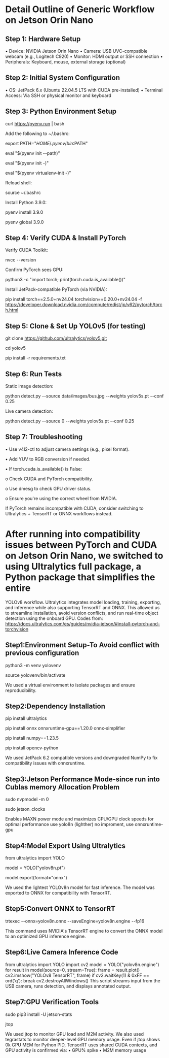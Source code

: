 # Detail Outline of Generic Workflow on Jetson Orin Nano


## Step 1: Hardware Setup
•	Device: NVIDIA Jetson Orin Nano
•	Camera: USB UVC-compatible webcam (e.g., Logitech C920)
•	Monitor: HDMI output or SSH connection
•	Peripherals: Keyboard, mouse, external storage (optional)
## Step 2: Initial System Configuration
•	OS: JetPack 6.x (Ubuntu 22.04.5 LTS with CUDA pre-installed)
•	Terminal Access: Via SSH or physical monitor and keyboard
## Step 3: Python Environment Setup
curl https://pyenv.run | bash

Add the following to ~/.bashrc:

export PATH="$HOME/.pyenv/bin:$PATH"

eval "$(pyenv init --path)"

eval "$(pyenv init -)"

eval "$(pyenv virtualenv-init -)"

Reload shell:

source ~/.bashrc

Install Python 3.9.0:

pyenv install 3.9.0

pyenv global 3.9.0

## Step 4: Verify CUDA & Install PyTorch

Verify CUDA Toolkit:

nvcc --version

Confirm PyTorch sees GPU:

python3 -c "import torch; print(torch.cuda.is_available())"

Install JetPack-compatible PyTorch (via NVIDIA):

pip install torch==2.5.0+nv24.04 torchvision==0.20.0+nv24.04 -f https://developer.download.nvidia.com/compute/redist/jp/v62/pytorch/torch.html

## Step 5: Clone & Set Up YOLOv5 (for testing)

git clone https://github.com/ultralytics/yolov5.git

cd yolov5

pip install -r requirements.txt

## Step 6: Run Tests

Static image detection:

python detect.py --source data/images/bus.jpg --weights yolov5s.pt --conf 0.25

Live camera detection:

python detect.py --source 0 --weights yolov5s.pt --conf 0.25

## Step 7: Troubleshooting

•	Use v4l2-ctl to adjust camera settings (e.g., pixel format).

•	Add YUV to RGB conversion if needed.

•	If torch.cuda.is_available() is False:

o	Check CUDA and PyTorch compatibility.

o	Use dmesg to check GPU driver status.

o	Ensure you're using the correct wheel from NVIDIA.

If PyTorch remains incompatible with CUDA, consider switching to Ultralytics + TensorRT or ONNX workflows instead.




# After running into compatibility issues between PyTorch and CUDA on Jetson Orin Nano, we switched to using Ultralytics full package, a Python package that simplifies the entire
YOLOv8 workflow. Ultralytics integrates model loading, training, exporting, and inference while also supporting TensorRT and ONNX. This allowed us to streamline
installation, avoid version conflicts, and run real-time object detection using the onboard GPU. 
Codes from: https://docs.ultralytics.com/es/guides/nvidia-jetson/#install-pytorch-and-torchvision 

## Step1:Environment Setup-To Avoid conflict with previous configuration

python3 -m venv yolovenv

source yolovenv/bin/activate

We used a virtual environment to isolate packages and ensure reproducibility.

## Step2:Dependency Installation
pip install ultralytics

pip install onnx onnxruntime-gpu==1.20.0 onnx-simplifier

pip install numpy==1.23.5

pip install opencv-python

We used JetPack 6.2 compatible versions and downgraded NumPy to fix compatibility issues with onnxruntime.

## Step3:Jetson Performance Mode-since run into Cublas memory Allocation Problem

sudo nvpmodel -m 0

sudo jetson_clocks

Enables MAXN power mode and maximizes CPU/GPU clock speeds for optimal performance use yolo8n (lighther)
no improment, use onnxruntime-gpu

## Step4:Model Export Using Ultralytics

from ultralytics import YOLO

model = YOLO("yolov8n.pt")

model.export(format="onnx")

We used the lightest YOLOv8n model for fast inference. The model was exported to ONNX for compatibility with TensorRT.

## Step5:Convert ONNX to TensorRT

trtexec --onnx=yolov8n.onnx --saveEngine=yolov8n.engine --fp16

This command uses NVIDIA's TensorRT engine to convert the ONNX model to an optimized GPU inference engine.

## Step6:Live Camera Inference Code
from ultralytics import YOLO
import cv2
model = YOLO("yolov8n.engine")
for result in model(source=0, stream=True):
    frame = result.plot()
    cv2.imshow("YOLOv8 TensorRT", frame)
    if cv2.waitKey(1) & 0xFF == ord('q'):
        break
cv2.destroyAllWindows()
This script streams input from the USB camera, runs detection, and displays annotated output.

## Step7:GPU Verification Tools

sudo pip3 install -U jetson-stats

jtop

We used jtop to monitor GPU load and M2M activity. We also used tegrastats to monitor deeper-level GPU memory usage.
Even if jtop shows 0k GPU MEM for Python PID, TensorRT uses shared CUDA contexts, and GPU activity is confirmed via:
•	GPU% spike
•	M2M memory usage
